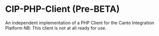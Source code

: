 CIP-PHP-Client (Pre-BETA)
==============

An independent implementation of a PHP Client for the Canto Integration Platform
NB: This client is not at all ready for use.
